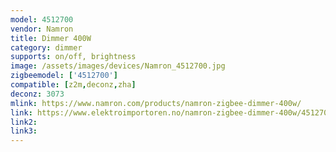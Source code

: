```yaml
---
model: 4512700
vendor: Namron
title: Dimmer 400W
category: dimmer
supports: on/off, brightness
image: /assets/images/devices/Namron_4512700.jpg
zigbeemodel: ['4512700']
compatible: [z2m,deconz,zha]
deconz: 3073
mlink: https://www.namron.com/products/namron-zigbee-dimmer-400w/
link: https://www.elektroimportoren.no/namron-zigbee-dimmer-400w/4512700/Product.html
link2: 
link3: 
---
```

